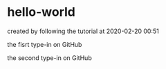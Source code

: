 # hello-world
created by following the tutorial at 2020-02-20 00:51

the fisrt type-in on GitHub

the second type-in on GitHub
